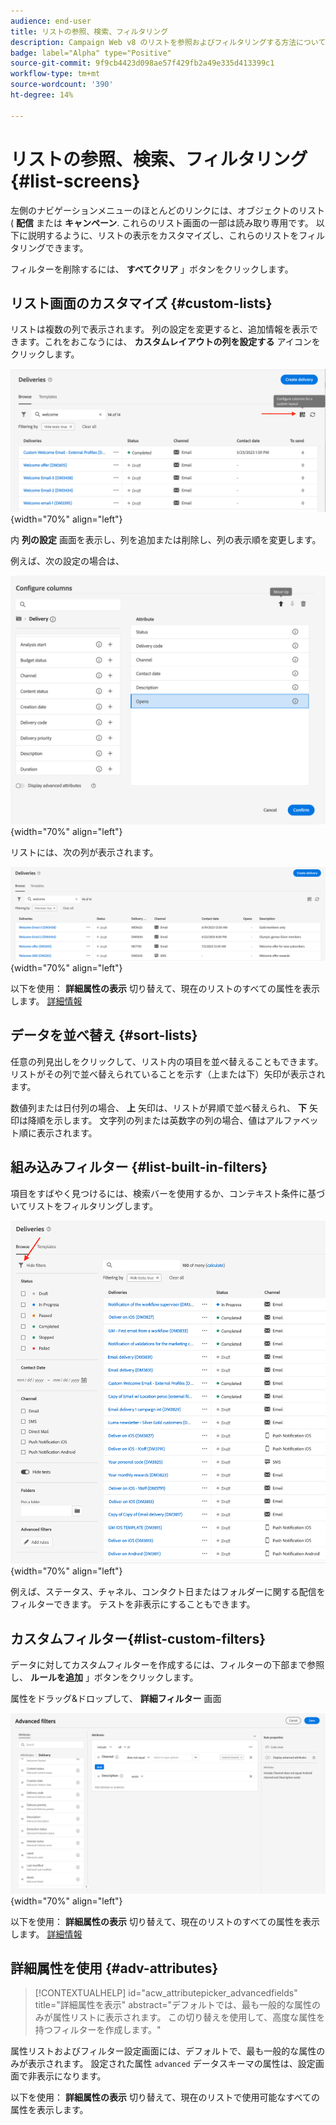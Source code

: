 ```yaml
---
audience: end-user
title: リストの参照、検索、フィルタリング
description: Campaign Web v8 のリストを参照およびフィルタリングする方法について説明します。
badge: label="Alpha" type="Positive"
source-git-commit: 9f9cb4423d098ae57f429fb2a49e335d413399c1
workflow-type: tm+mt
source-wordcount: '390'
ht-degree: 14%

---
```



# リストの参照、検索、フィルタリング {#list-screens}

左側のナビゲーションメニューのほとんどのリンクには、オブジェクトのリスト ( **配信** または **キャンペーン**. これらのリスト画面の一部は読み取り専用です。 以下に説明するように、リストの表示をカスタマイズし、これらのリストをフィルタリングできます。

フィルターを削除するには、 **すべてクリア** 」ボタンをクリックします。

## リスト画面のカスタマイズ {#custom-lists}

リストは複数の列で表示されます。 列の設定を変更すると、追加情報を表示できます。これをおこなうには、 **カスタムレイアウトの列を設定する** アイコンをクリックします。

![](assets/config-columns.png){width="70%" align="left"}

内 **列の設定** 画面を表示し、列を追加または削除し、列の表示順を変更します。

例えば、次の設定の場合は、

![](assets/columns.png){width="70%" align="left"}

リストには、次の列が表示されます。

![](assets/column-sample.png){width="70%" align="left"}

以下を使用： **詳細属性の表示** 切り替えて、現在のリストのすべての属性を表示します。 [詳細情報](#adv-attributes)

## データを並べ替え {#sort-lists}

任意の列見出しをクリックして、リスト内の項目を並べ替えることもできます。 リストがその列で並べ替えられていることを示す（上または下）矢印が表示されます。

数値列または日付列の場合、 **上** 矢印は、リストが昇順で並べ替えられ、 **下** 矢印は降順を示します。 文字列の列または英数字の列の場合、値はアルファベット順に表示されます。

## 組み込みフィルター {#list-built-in-filters}

項目をすばやく見つけるには、検索バーを使用するか、コンテキスト条件に基づいてリストをフィルタリングします。

![](assets/filter.png){width="70%" align="left"}

例えば、ステータス、チャネル、コンタクト日またはフォルダーに関する配信をフィルターできます。 テストを非表示にすることもできます。

## カスタムフィルター{#list-custom-filters}

データに対してカスタムフィルターを作成するには、フィルターの下部まで参照し、 **ルールを追加** 」ボタンをクリックします。

属性をドラッグ&amp;ドロップして、 **詳細フィルター** 画面

![](assets/custom-filter.png){width="70%" align="left"}

以下を使用： **詳細属性の表示** 切り替えて、現在のリストのすべての属性を表示します。 [詳細情報](#adv-attributes)

## 詳細属性を使用 {#adv-attributes}

>[!CONTEXTUALHELP]
>id="acw_attributepicker_advancedfields"
>title="詳細属性を表示"
>abstract="デフォルトでは、最も一般的な属性のみが属性リストに表示されます。 この切り替えを使用して、高度な属性を持つフィルターを作成します。"

属性リストおよびフィルター設定画面には、デフォルトで、最も一般的な属性のみが表示されます。 設定された属性 `advanced` データスキーマの属性は、設定画面で非表示になります。

以下を使用： **詳細属性の表示** 切り替えて、現在のリストで使用可能なすべての属性を表示します。
